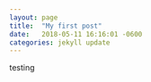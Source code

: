 ```yaml
---
layout: page
title:  "My first post"
date:   2018-05-11 16:16:01 -0600
categories: jekyll update
---
```


testing
